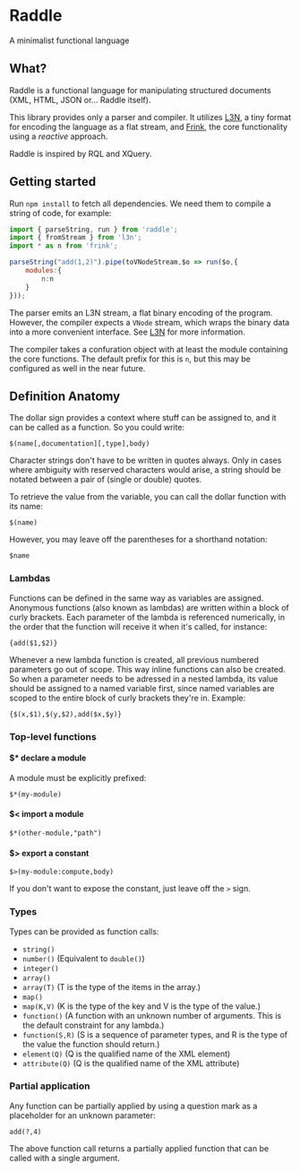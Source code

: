 # Raddle

A minimalist functional language


## What?

Raddle is a functional language for manipulating structured documents (XML, HTML, JSON or... Raddle itself).

This library provides only a parser and compiler. It utilizes [L3N](https://npmjs.com/l3n), a tiny format for encoding the language as a flat stream, and [Frink](https://npmjs.com/frink), the core functionality using a *reactive* approach.

Raddle is inspired by RQL and XQuery.

## Getting started

Run `npm install` to fetch all dependencies. We need them to compile a string of code, for example:

```javascript
import { parseString, run } from 'raddle';
import { fromStream } from 'l3n';
import * as n from 'frink';

parseString("add(1,2)").pipe(toVNodeStream,$o => run($o,{
	modules:{
		n:n
	}
}));
```

The parser emits an L3N stream, a flat binary encoding of the program. However, the compiler expects a `VNode` stream, which wraps the binary data into a more convenient interface. See [L3N](https://npmjs.com/l3n) for more information.

The compiler takes a confuration object with at least the module containing the core functions. The default prefix for this is `n`, but this may be configured as well in the near future.


## Definition Anatomy

The dollar sign provides a context where stuff can be assigned to, and it can be called as a function. So you could write:

`$(name[,documentation][,type],body)`

Character strings don't have to be written in quotes always. Only in cases where ambiguity with reserved characters would arise, a string should be notated between a pair of (single or double) quotes.


To retrieve the value from the variable, you can call the dollar function with its name:

`$(name)`


However, you may leave off the parentheses for a shorthand notation:

`$name`


### Lambdas

Functions can be defined in the same way as variables are assigned.
Anonymous functions (also known as lambdas) are written within a block of curly brackets. Each parameter of the lambda is referenced numerically, in the order that the function will receive it when it's called, for instance:

`{add($1,$2)}`


Whenever a new lambda function is created, all previous numbered parameters go out of scope. This way inline functions can also be created.
So when a parameter needs to be adressed in a nested lambda, its value should be assigned to a named variable first, since named variables are scoped to the entire block of curly brackets they're in. Example:


`{$(x,$1),$(y,$2),add($x,$y)}`


### Top-level functions

#### $* declare a module

A module must be explicitly prefixed:

`$*(my-module)`

#### $< import a module

`$*(other-module,"path")`

#### $> export a constant

`$>(my-module:compute,body)`

If you don't want to expose the constant, just leave off the `>` sign.

### Types

Types can be provided as function calls:

* `string()`
* `number()` (Equivalent to `double()`)
* `integer()`
* `array()`
* `array(T)` (T is the type of the items in the array.)
* `map()`
* `map(K,V)` (K is the type of the key and V is the type of the value.)
* `function()` (A function with an unknown number of arguments. This is the default constraint for any lambda.)
* `function(S,R)` (S is a sequence of parameter types, and R is the type of the value the function should return.)
* `element(Q)` (Q is the qualified name of the XML element)
* `attribute(Q)` (Q is the qualified name of the XML attribute)


### Partial application

Any function can be partially applied by using a question mark as a placeholder for an unknown parameter:

`add(?,4)`

The above function call returns a partially applied function that can be called with a single argument.
